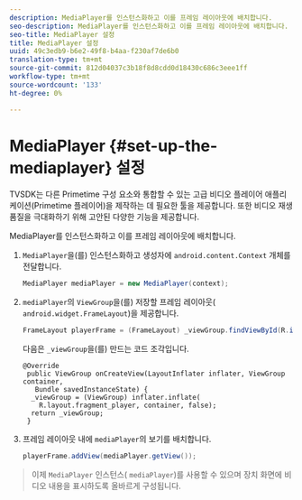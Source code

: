 ```yaml
---
description: MediaPlayer를 인스턴스화하고 이를 프레임 레이아웃에 배치합니다.
seo-description: MediaPlayer를 인스턴스화하고 이를 프레임 레이아웃에 배치합니다.
seo-title: MediaPlayer 설정
title: MediaPlayer 설정
uuid: 49c3edb9-b6e2-49f8-b4aa-f230af7de6b0
translation-type: tm+mt
source-git-commit: 812d04037c3b18f8d8cdd0d18430c686c3eee1ff
workflow-type: tm+mt
source-wordcount: '133'
ht-degree: 0%

---
```



# MediaPlayer {#set-up-the-mediaplayer} 설정

TVSDK는 다른 Primetime 구성 요소와 통합할 수 있는 고급 비디오 플레이어 애플리케이션(Primetime 플레이어)을 제작하는 데 필요한 툴을 제공합니다. 또한 비디오 재생 품질을 극대화하기 위해 고안된 다양한 기능을 제공합니다.

MediaPlayer를 인스턴스화하고 이를 프레임 레이아웃에 배치합니다.

1. `MediaPlayer`을(를) 인스턴스화하고 생성자에 `android.content.Context` 개체를 전달합니다.

   ```java
   MediaPlayer mediaPlayer = new MediaPlayer(context);
   ```

1. `mediaPlayer`의 `ViewGroup`을(를) 저장할 프레임 레이아웃( `android.widget.FrameLayout`)을 제공합니다.

   ```java
   FrameLayout playerFrame = (FrameLayout) _viewGroup.findViewById(R.id.playerFrame);
   ```

   다음은 `_viewGroup`을(를) 만드는 코드 조각입니다.

   ```
   @Override 
    public ViewGroup onCreateView(LayoutInflater inflater, ViewGroup container, 
      Bundle savedInstanceState) { 
     _viewGroup = (ViewGroup) inflater.inflate( 
       R.layout.fragment_player, container, false); 
     return _viewGroup; 
    }
   ```

1. 프레임 레이아웃 내에 `mediaPlayer`의 보기를 배치합니다.

   ```java
   playerFrame.addView(mediaPlayer.getView());
   ```

>이제 `MediaPlayer` 인스턴스( `mediaPlayer`)를 사용할 수 있으며 장치 화면에 비디오 내용을 표시하도록 올바르게 구성됩니다.